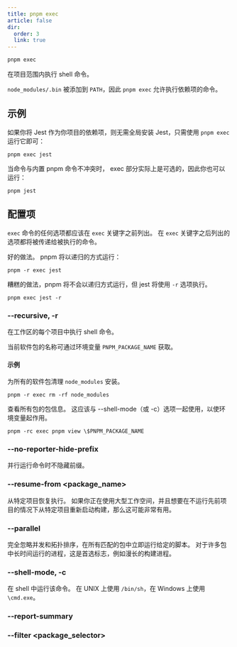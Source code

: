 ```yaml
---
title: pnpm exec
article: false
dir:
  order: 3
  link: true
---
```


```bash
pnpm exec
```

在项目范围内执行 shell 命令。

`node_modules/.bin` 被添加到 `PATH`，因此 `pnpm exec` 允许执行依赖项的命令。

## 示例

如果你将 Jest 作为你项目的依赖项，则无需全局安装 Jest，只需使用 `pnpm exec` 运行它即可：

```text
pnpm exec jest
```



当命令与内置 pnpm 命令不冲突时， exec 部分实际上是可选的，因此你也可以运行：

```text
pnpm jest
```



## 配置项

`exec` 命令的任何选项都应该在 `exec` 关键字之前列出。 在 `exec` 关键字之后列出的选项都将被传递给被执行的命令。

好的做法。 pnpm 将以递归的方式运行：

```text
pnpm -r exec jest
```



糟糕的做法，pnpm 将不会以递归方式运行，但 jest 将使用 `-r` 选项执行。

```text
pnpm exec jest -r
```



### --recursive, -r

在工作区的每个项目中执行 shell 命令。

当前软件包的名称可通过环境变量 `PNPM_PACKAGE_NAME` 获取。

#### 示例

为所有的软件包清理 `node_modules` 安装。

```text
pnpm -r exec rm -rf node_modules
```



查看所有包的包信息。 这应该与 --shell-mode（或 -c）选项一起使用，以使环境变量起作用。

```text
pnpm -rc exec pnpm view \$PNPM_PACKAGE_NAME
```



### --no-reporter-hide-prefix

并行运行命令时不隐藏前缀。

### --resume-from <package_name>

从特定项目恢复执行。 如果你正在使用大型工作空间，并且想要在不运行先前项目的情况下从特定项目重新启动构建，那么这可能非常有用。

### --parallel

完全忽略并发和拓扑排序，在所有匹配的包中立即运行给定的脚本。 对于许多包中长时间运行的进程，这是首选标志，例如漫长的构建进程。

### --shell-mode, -c

在 shell 中运行该命令。 在 UNIX 上使用 `/bin/sh`，在 Windows 上使用 `\cmd.exe`。

### --report-summary

### --filter <package_selector>